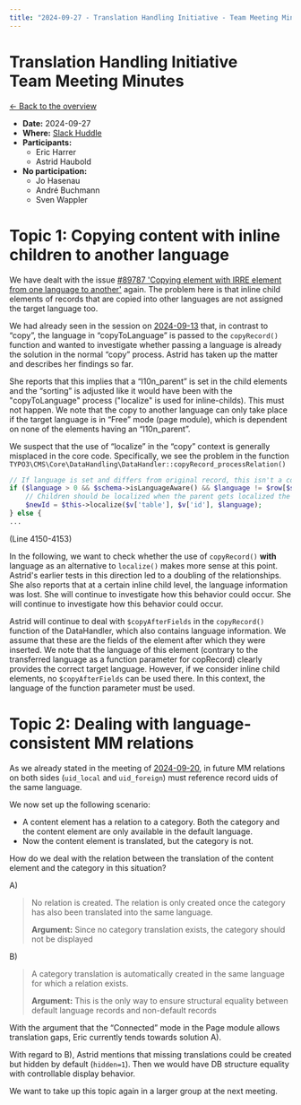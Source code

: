 ```yaml
---
title: "2024-09-27 - Translation Handling Initiative - Team Meeting Minutes"
---
```


# Translation Handling Initiative<br>Team Meeting Minutes

[← Back to the overview](https://notes.typo3.org/s/f3ae8fZSD)

- **Date:** 2024-09-27<br>
- **Where:** [Slack Huddle](https://app.slack.com/huddle/T024TUMLZ/C05D7UF1L8M)
- **Participants:**
    - Eric Harrer
    - Astrid Haubold
- **No participation:**
    - Jo Hasenau
    - André Buchmann
    - Sven Wappler

# Topic 1: Copying content with inline children to another language

We have dealt with the issue [#89787 'Copying element with IRRE element from one language to another'](https://forge.typo3.org/issues/89787) again. The problem here is that inline child elements of records that are copied into other languages are not assigned the target language too.

We had already seen in the session on [2024-09-13](https://notes.typo3.org/s/2CyjIgYfC#) that, in contrast to “copy”, the language in “copyToLanguage” is passed to the `copyRecord()` function and wanted to investigate whether passing a language is already the solution in the normal “copy” process. Astrid has taken up the matter and describes her findings so far.

She reports that this implies that a “l10n_parent” is set in the child elements and the “sorting” is adjusted like it would have been with the "copyToLanguage" process ("localize" is used for inline-childs). This must not happen. We note that the copy to another language can only take place if the target language is in “Free” mode (page module), which is dependent on none of the elements having an “l10n_parent”.

We suspect that the use of “localize” in the “copy” context is generally misplaced in the core code. Specifically, we see the problem in the function `TYPO3\CMS\Core\DataHandling\DataHandler::copyRecord_processRelation()`

```php
// If language is set and differs from original record, this isn't a copy action but a localization of our parent/ancestor:
if ($language > 0 && $schema->isLanguageAware() && $language != $row[$schema->getCapability(TcaSchemaCapability::Language)->getLanguageField()->getName()]) {
    // Children should be localized when the parent gets localized the first time, just do it:
    $newId = $this->localize($v['table'], $v['id'], $language);
} else {
...
```
(Line 4150-4153)

In the following, we want to check whether the use of `copyRecord()` **with** language as an alternative to `localize()` makes more sense at this point. Astrid's earlier tests in this direction led to a doubling of the relationships. She also reports that at a certain inline child level, the language information was lost. She will continue to investigate how this behavior could occur. She will continue to investigate how this behavior could occur.

Astrid will continue to deal with `$copyAfterFields` in the `copyRecord()` function of the DataHandler, which also contains language information. We assume that these are the fields of the element after which they were inserted. We note that the language of this element (contrary to the transferred language as a function parameter for copRecord) clearly provides the correct target language. However, if we consider inline child elements, no `$copyAfterFields` can be used there. In this context, the language of the function parameter must be used.

# Topic 2: Dealing with language-consistent MM relations

As we already stated in the meeting of [2024-09-20](https://notes.typo3.org/s/UwIbZ6el0#topic-4-language-consistency-on-both-sides-of-an-mm-relation), in future MM relations on both sides (`uid_local` and `uid_foreign`) must reference record uids of the same language.

We now set up the following scenario:

- A content element has a relation to a category. Both the category and the content element are only available in the default language.
- Now the content element is translated, but the category is not.

How do we deal with the relation between the translation of the content element and the category in this situation?

A)
> No relation is created. The relation is only created once the category has also been translated into the same language.
>
> **Argument:** Since no category translation exists, the category should not be displayed

B)
> A category translation is automatically created in the same language for which a relation exists.
> 
> **Argument:** This is the only way to ensure structural equality between default language records and non-default records

With the argument that the “Connected” mode in the Page module allows translation gaps, Eric currently tends towards solution A).

With regard to B), Astrid mentions that missing translations could be created but hidden by default (`hidden=1`). Then we would have DB structure equality with controllable display behavior.

We want to take up this topic again in a larger group at the next meeting.